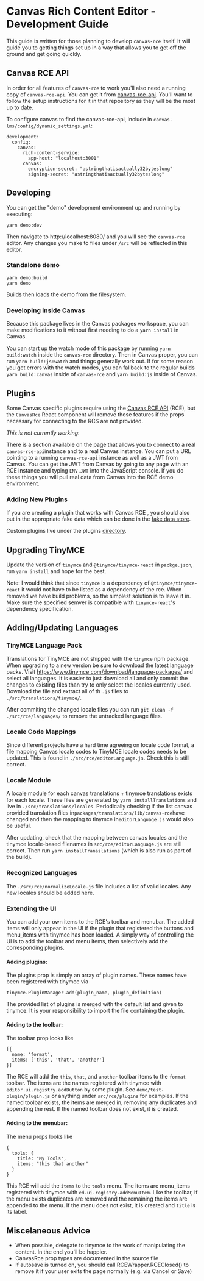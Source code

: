 # Canvas Rich Content Editor - Development Guide

This guide is written for those planning to develop `canvas-rce` itself. It will
guide you to getting things set up in a way that allows you to get off the
ground and get going quickly.

## Canvas RCE API

In order for all features of `canvas-rce` to work you'll also need a running copy
of `canvas-rce-api`. You can get it from [canvas-rce-api](https://github.com/instructure/canvas-rce-api). You'll want to follow the setup instructions for it in that repository as
they will be the most up to date.

To configure canvas to find the canvas-rce-api, include in `canvas-lms/config/dynamic_settings.yml`:

```
development:
  config:
    canvas:
      rich-content-service:
        app-host: "localhost:3001"
      canvas:
        encryption-secret: "astringthatisactually32byteslong"
        signing-secret: "astringthatisactually32byteslong"
```

## Developing

You can get the "demo" development environment up and running by executing:

```shell
yarn demo:dev
```

Then navigate to http://localhost:8080/ and you will see the `canvas-rce` editor.
Any changes you make to files under `/src` will be reflected in this editor.

### Standalone demo

```shell
yarn demo:build
yarn demo
```

Builds then loads the demo from the filesystem.

### Developing inside Canvas

Because this package lives in the Canvas packages workspace, you can make modifications to it without first needing to do a `yarn install` in Canvas.

You can start up the watch mode of this package by running `yarn build:watch` inside the `canvas-rce` directory. Then in Canvas proper, you can run `yarn build:js:watch` and things generally work out. If for some reason you get errors with the watch modes, you can fallback to the regular builds `yarn build:canvas` inside of `canvas-rce` and `yarn build:js` inside of Canvas.

## Plugins

Some Canvas specific plugins require using the [Canvas RCE API](#Canvas-RCE-API) (RCE), but the
`CanvasRce` React component will remove those features if the props necessary for
connecting to the RCS are not provided.

_This is not currently working_:

There is a section available on the page that allows you to connect to a real `canvas-rce-api`instance and to a real Canvas instance. You can put a URL pointing to a running
`canvas-rce-api` instance as well as a JWT from Canvas. You can get the JWT from Canvas by
going to any page with an RCE instance and typing `ENV.JWT` into the JavaScript console. If you do these things you will pull real data from Canvas into the RCE demo environment.

### Adding New Plugins

If you are creating a plugin that works with Canvas RCE , you should also put in the appropriate
fake data which can be done in the [fake data store](./src/sidebar/sources/fake.js).

Custom plugins live under the plugins [directory](./src/rce/plugins/).

## Upgrading TinyMCE

Update the version of `tinymce` and `@tinymce/tinymce-react` in `packge.json`, run `yarn install` and hope for the best.

Note: I would think that since `tinymce` is a dependency of `@tinymce/tinymce-react` it would not have to be listed as a dependency of the rce.
When removed we have build problems, so the simplest solution is to leave it in.
Make sure the specified semver is compatible with `tinymce-react`'s dependency
specification.

## Adding/Updating Languages

### TinyMCE Language Pack

Translations for TinyMCE are not shipped with the `tinymce` npm package. When
upgrading to a new version be sure to download the latest language packs. Visit
https://www.tinymce.com/download/language-packages/ and select all languages. It
is easier to just download all and only commit the changes to existing files
than try to only select the locales currently used. Download the file and
extract all of th `.js` files to `./src/translations/tinymce/`.

After commiting the
changed locale files you can run `git clean -f ./src/rce/languages/` to remove
the untracked language files.

### Locale Code Mappings

Since different projects have a hard time agreeing on locale code format, a file
mapping Canvas locale codes to TinyMCE locale codes needs to be updated. This is
found in `./src/rce/editorLanguage.js`. Check this is still correct.

### Locale Module

A locale module for each canvas translations + tinymce translations
exists for each locale. These files are generated by `yarn installTranslations`
and live in `./src/translations/locales`. Periodically checking if the list canvas provided translation files in`packages/translations/lib/canvas-rce`have changed and then the mapping to tinymce in`editorLanguage.js` would also be useful.

After updating, check that the mapping between canvas locales and the tinymce
locale-based filenames in `src/rce/editorLanguage.js` are still correct. Then
run `yarn installTranaslations` (which is also run as part of the build).

### Recognized Languages

The `./src/rce/normalizeLocale.js` file includes a list of valid locales. Any
new locales should be added here.

### Extending the UI

You can add your own items to the RCE's toolbar and menubar. The added items will only appear
in the UI if the plugin that registered the buttons and menu_items with tinymce has been loaded.
A simply way of controlling the UI is to add the toolbar and menu items, then selectively
add the corresponding plugins.

#### Adding plugins:

The <CanvasRce> plugins prop is simply an array of plugin names. These names have been
registered with tinymce via

```
tinymce.PluginManager.add(plugin_name, plugin_definition)
```

The provided list of plugins is merged with the default list and given to tinymce. It is
your responsibility to import the file containing the plugin.

#### Adding to the toolbar:

The <CanvasRce> toolbar prop looks like

```
[{
  name: 'format',
  items: ['this', 'that', 'another']
}]
```

The RCE will add the `this`, `that`, and `another` toolbar items to the `format` toolbar.
The items are the names registered with tinymce with `editor.ui.registry.addButton` by some plugin.
See `demo/test-plugin/plugin.js` or anything under `src/rce/plugins` for
examples. If the named toolbar exists, the items are merged in, removing any duplicates and appending the rest. If the named toolbar does not exist, it
is created.

#### Adding to the menubar:

The <CanvasRce> menu props looks like

```
{
  tools: {
    title: "My Tools",
    items: "this that another"
  }
}
```

This RCE will add the `items` to the `tools` menu. The items are menu_items registered
with tinymce with `ed.ui.registry.addMenuItem`. Like the toolbar, if the
menu exists duplicates are removed and the remaining the items are appended to the menu.
If the menu does not exist, it is created and `title` is its label.

## Miscelaneous Advice

- When possible, delegate to tinymce to the work of manipulating the content. In the end
  you'll be happier.
- CanvasRce prop types are documented in the source file
- If autosave is turned on, you should call RCEWrapper.RCEClosed() to remove it
  if your user exits the page normally (e.g. via Cancel or Save)
